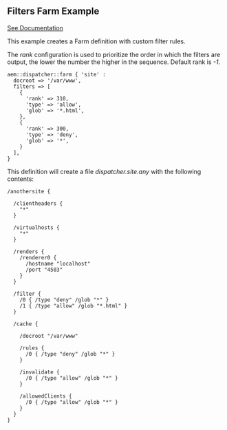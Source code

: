 
## Filters Farm Example

[See Documentation](https://docs.adobe.com/docs/en/dispatcher/disp-config.html#Configuring%20Access%20to%20Content%20-%20/filter)

This example creates a Farm definition with custom filter rules.

The *rank* configuration is used to prioritize the order in which the filters are output, the lower the number the higher in the sequence. Default rank is *-1*.

~~~ puppet
aem::dispatcher::farm { 'site' :
  docroot => '/var/www',
  filters => [
    { 
      'rank' => 310, 
      'type' => 'allow',
      'glob' => '*.html',
    },
    {
      'rank' => 300,
      'type' => 'deny',
      'glob' => '*',
    }
  ],
}
~~~

This definition will create a file *dispatcher.site.any* with the following contents:

~~~
/anothersite {

  /clientheaders {
    "*"
  }

  /virtualhosts {
    "*"
  }

  /renders {
    /renderer0 { 
      /hostname "localhost"
      /port "4503"
    }
  }

  /filter {
    /0 { /type "deny" /glob "*" }
    /1 { /type "allow" /glob "*.html" }
  }

  /cache {

    /docroot "/var/www"

    /rules {
      /0 { /type "deny" /glob "*" }
    }

    /invalidate {
      /0 { /type "allow" /glob "*" }
    }

    /allowedClients {
      /0 { /type "allow" /glob "*" }
    }
  }
}
~~~
